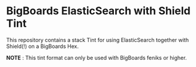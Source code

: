 # BigBoards ElasticSearch with Shield Tint

This repository contains a stack Tint for using ElasticSearch together with Shield(!) on a BigBoards Hex.

**NOTE** : This tint format can only be used with BigBoards feniks or higher.
